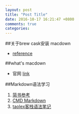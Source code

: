 ```yaml
---
layout: post
title: "Post Title"
date: 2016-10-17 16:21:47 +0800
comments: true
categories: 
---
```

##关于brew cask安装 macdown
- [reference](http://www.udpwork.com/item/11775.html)

##what's macdown
- 官网 [link](http://macdown.uranusjr.com/)

##Markdown语法学习
1. [简书参考](http://www.jianshu.com/p/q81RER)
2. [CMD Markdown](https://www.zybuluo.com/mdeditor)
3. [taolex客栈语法笔记](http://taolex.com/2016/01/28/markdown%E8%AF%AD%E6%B3%95%E7%AC%94%E8%AE%B0/)

